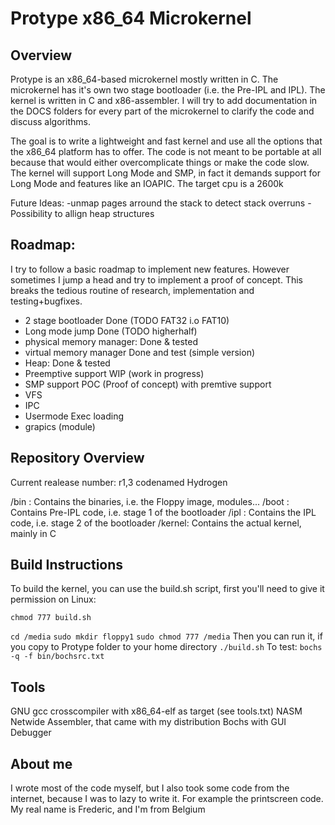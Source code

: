 Protype x86_64 Microkernel
==========================
Overview
--------
Protype is an x86_64-based microkernel mostly written in C.
The microkernel has it's own two stage bootloader (i.e. the Pre-IPL and IPL).
The kernel is written in C and x86-assembler.
I will try to add documentation in the DOCS folders for every part of the microkernel to clarify the code and discuss algorithms.

The goal is to write a lightweight and fast kernel and use all the options that the x86_64 platform has to offer.
The code is not meant to be portable at all because that would either overcomplicate things or make the code slow.
The kernel will support Long Mode and SMP, in fact it demands support for Long Mode and features like an IOAPIC.
The target cpu is a 2600k

Future Ideas:
-unmap pages arround the stack to detect stack overruns
-Possibility to allign heap structures



Roadmap:
--------
I try to follow a basic roadmap to implement new features. However sometimes I jump a head and try to implement a proof of concept.
This breaks the tedious routine of research, implementation and testing+bugfixes.

  * 2 stage bootloader                     Done (TODO FAT32 i.o FAT10)
  * Long mode jump                         Done (TODO higherhalf)
  * physical memory manager:               Done & tested
  * virtual memory manager                 Done and test (simple version)
  * Heap:                                  Done & tested
  * Preemptive support                     WIP (work in progress)
  * SMP support                            POC (Proof of concept) with premtive support
  * VFS
  * IPC
  * Usermode Exec loading
  * grapics (module)



Repository Overview
-------------------
Current realease number: r1,3 codenamed Hydrogen

/bin  :   Contains the binaries, i.e. the Floppy image, modules...
/boot :   Contains Pre-IPL code, i.e. stage 1 of the bootloader
/ipl  :   Contains the IPL code, i.e. stage 2 of the bootloader
/kernel:  Contains the actual kernel, mainly in C



Build Instructions
------------------
To build the kernel, you can use the build.sh script, first you'll need to give it permission on Linux:

`chmod 777 build.sh`

`cd /media`
`sudo mkdir floppy1`
`sudo chmod 777 /media`
Then you can run it, if you copy to Protype folder to your home directory
`./build.sh`
To test:
`bochs -q -f bin/bochsrc.txt`


Tools
-----
GNU gcc crosscompiler with x86_64-elf as target (see tools.txt)
NASM Netwide Assembler, that came with my distribution
Bochs with GUI Debugger

About me
--------
I wrote most of the code myself, but I also took some code from the internet, because I was to lazy to write it.
For example the printscreen code. My real name is Frederic, and I'm from Belgium

